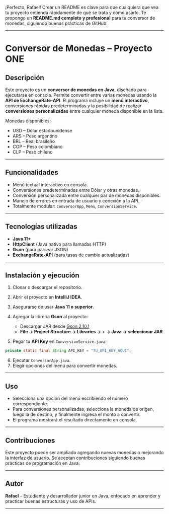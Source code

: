 ¡Perfecto, Rafael! Crear un README es clave para que cualquiera que vea tu proyecto entienda rápidamente de qué se trata y cómo usarlo. Te propongo un **README.md completo y profesional** para tu conversor de monedas, siguiendo buenas prácticas de GitHub:

---

# Conversor de Monedas – Proyecto ONE

## Descripción

Este proyecto es un **conversor de monedas en Java**, diseñado para ejecutarse en consola. Permite convertir entre varias monedas usando la **API de ExchangeRate-API**.
El programa incluye un **menú interactivo**, conversiones rápidas predeterminadas y la posibilidad de realizar **conversiones personalizadas** entre cualquier moneda disponible en la lista.

Monedas disponibles:

* USD – Dólar estadounidense
* ARS – Peso argentino
* BRL – Real brasileño
* COP – Peso colombiano
* CLP – Peso chileno

---

## Funcionalidades

* Menú textual interactivo en consola.
* Conversiones predeterminadas entre Dólar y otras monedas.
* Conversión personalizada entre cualquier par de monedas disponibles.
* Manejo de errores en entrada de usuario y conexión a la API.
* Totalmente modular: `ConversorApp`, `Menu`, `ConversionService`.

---

## Tecnologías utilizadas

* **Java 11+**
* **HttpClient** (Java nativo para llamadas HTTP)
* **Gson** (para parsear JSON)
* **ExchangeRate-API** (para tasas de cambio actualizadas)

---

## Instalación y ejecución

1. Clonar o descargar el repositorio.
2. Abrir el proyecto en **IntelliJ IDEA**.
3. Asegurarse de usar **Java 11 o superior**.
4. Agregar la librería **Gson** al proyecto:

   * Descargar JAR desde [Gson 2.10.1](https://repo1.maven.org/maven2/com/google/code/gson/gson/2.10.1/gson-2.10.1.jar)
   * **File → Project Structure → Libraries → + → Java → seleccionar JAR**
5. Pegar tu **API Key** en `ConversionService.java`:

```java
private static final String API_KEY = "TU_API_KEY_AQUI";
```

6. Ejecutar `ConversorApp.java`.
7. Elegir opciones del menú para convertir monedas.

---

## Uso

* Selecciona una opción del menú escribiendo el número correspondiente.
* Para conversiones personalizadas, selecciona la moneda de origen, luego la de destino, y finalmente ingresa el monto a convertir.
* El programa mostrará el resultado directamente en consola.

---

## Contribuciones

Este proyecto puede ser ampliado agregando nuevas monedas o mejorando la interfaz de usuario. Se aceptan contribuciones siguiendo buenas prácticas de programación en Java.

---

## Autor

**Rafael** – Estudiante y desarrollador junior en Java, enfocado en aprender y practicar buenas estructuras y uso de APIs.

---


